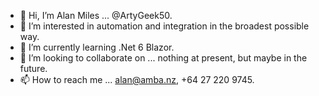 - 👋 Hi, I’m Alan Miles ... @ArtyGeek50.
- 👀 I’m interested in automation and integration in the broadest possible way.
- 🌱 I’m currently learning .Net 6 Blazor.
- 💞️ I’m looking to collaborate on ... nothing at present, but maybe in the future.
- 📫 How to reach me ... alan@amba.nz, +64 27 220 9745.

<!---
ArtyGeek50/ArtyGeek50 is a ✨ special ✨ repository because its `README.md` (this file) appears on your GitHub profile.
You can click the Preview link to take a look at your changes.
--->
